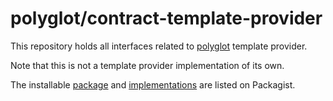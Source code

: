# polyglot/contract-template-provider

This repository holds all interfaces related to [polyglot](https://packagist.org/packages/polyglot/) template provider.

Note that this is not a template provider implementation of its own.

The installable [package](https://packagist.org/packages/polyglot/contract-template-provider) and [implementations](https://packagist.org/providers/polyglot/contract-template-provider-implementation) are listed on Packagist.
